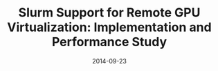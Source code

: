 ---
title: "Slurm Support for Remote GPU Virtualization: Implementation and Performance Study"
collection: talks
permalink: /talks/2014-09-23-Slurm-Support-for-Remote-GPU-Virtualization-Implementation-and-Performance-Study
type: "seminar"
location: "Lugano, Switzerland"
date: 2014-09-23
venue: 'Slurm User Group Meeting 2014'
---